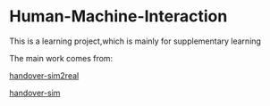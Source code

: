 # Human-Machine-Interaction
This is a learning project,which is mainly for supplementary learning

The main work comes from:

[handover-sim2real](https://github.com/NVlabs/handover-sim2real)

[handover-sim](https://github.com/NVlabs/handover-sim)
